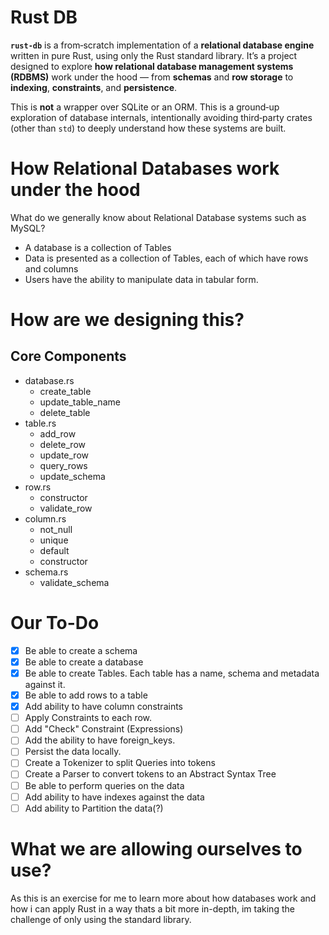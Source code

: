 # Rust DB

**`rust-db`** is a from‑scratch implementation of a **relational database engine** written in pure Rust, using only the Rust standard library.
It’s a project designed to explore **how relational database management systems (RDBMS)** work under the hood — from **schemas** and **row storage** to **indexing**, **constraints**, and **persistence**.

This is **not** a wrapper over SQLite or an ORM. This is a ground‑up exploration of database internals, intentionally avoiding third‑party crates (other than `std`) to deeply understand how these systems are built.

# How Relational Databases work under the hood

What do we generally know about Relational Database systems such as MySQL?

- A database is a collection of Tables
- Data is presented as a collection of Tables, each of which have rows and columns
- Users have the ability to manipulate data in tabular form.

# How are we designing this?

## Core Components

- database.rs
  - create_table
  - update_table_name
  - delete_table
- table.rs
  - add_row
  - delete_row
  - update_row
  - query_rows
  - update_schema
- row.rs
  - constructor
  - validate_row
- column.rs
  - not_null
  - unique
  - default
  - constructor
- schema.rs
  - validate_schema

# Our To-Do

- [X] Be able to create a schema
- [X] Be able to create a database
- [X] Be able to create Tables. Each table has a name, schema and metadata against it.
- [X] Be able to add rows to a table
- [X] Add ability to have column constraints
- [ ] Apply Constraints to each row.
- [ ] Add "Check" Constraint (Expressions)
- [ ] Add the ability to have foreign_keys.
- [ ] Persist the data locally.
- [ ] Create a Tokenizer to split Queries into tokens
- [ ] Create a Parser to convert tokens to an Abstract Syntax Tree
- [ ] Be able to perform queries on the data
- [ ] Add ability to have indexes against the data
- [ ] Add ability to Partition the data(?)

# What we are allowing ourselves to use?

As this is an exercise for me to learn more about how databases work and how i can apply Rust in a way thats a bit more in-depth, im taking the challenge of only using the standard library.
